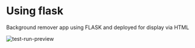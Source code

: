 # Using flask
Background remover app using FLASK and deployed for display via HTML

![test-run-preview](test-run.gif)
